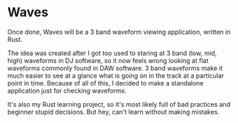 # Waves
Once done, Waves will be a 3 band waveform viewing application, written in Rust.

The idea was created after I got too used to staring at 3 band (low, mid, high) waveforms in DJ software, so it now feels wrong looking at flat waveforms commonly found in DAW software.
3 band waveforms make it much easier to see at a glance what is going on in the track at a particular point in time.
Because of all of this, I decided to make a standalone application just for checking waveforms.

It's also my Rust learning project, so it's most likely full of bad practices and beginner stupid decisions.
But hey, can't learn without making mistakes.